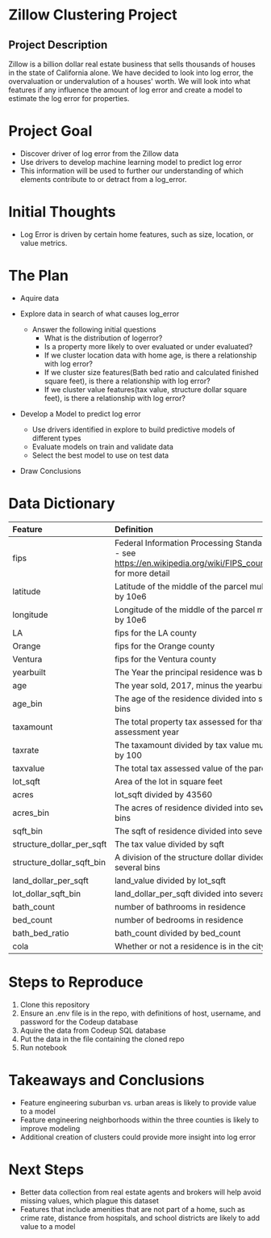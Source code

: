 # Zillow Clustering Project
## Project Description

Zillow is a billion dollar real estate business that sells thousands of houses in the state of California alone. We have decided to look into log error, the overvaluation or undervalution of a houses' worth. We will look into what features if any influence the amount of log error and create a model to estimate the log error for properties.

# Project Goal

* Discover driver of log error from the Zillow data
* Use drivers to develop machine learning model to predict log error
* This information will be used to further our understanding of which elements contribute to or detract from a log_error.

# Initial Thoughts

* Log Error is driven by certain home features, such as size, location, or value metrics.

# The Plan

* Aquire data

* Explore data in search of what causes log_error
    * Answer the following initial questions
        * What is the distribution of logerror?
        * Is a property more likely to over evaluated or under evaluated?
        * If we cluster location data with home age, is there a relationship with log error?
        * If we cluster size features(Bath bed ratio and calculated finished square feet), is there a relationship with log error?
        * If we cluster value features(tax value, structure dollar square feet), is there a relationship with log error?
        
* Develop a Model to predict log error
    * Use drivers identified in explore to build predictive models of different types
    * Evaluate models on train and validate data
    * Select the best model to use on test data
    
* Draw Conclusions

# Data Dictionary

| Feature | Definition |
|:--------|:-----------|
|fips| Federal Information Processing Standard code -  see https://en.wikipedia.org/wiki/FIPS_county_code for more detail|
|latitude| Latitude of the middle of the parcel multiplied by 10e6|
|longitude| Longitude of the middle of the parcel multiplied by 10e6|
|LA| fips for the LA county|
|Orange| fips for the Orange county|
|Ventura| fips for the Ventura county|
|yearbuilt| The Year the principal residence was built|
|age| The year sold, 2017, minus the yearbuilt|
|age_bin| The age of the residence divided into several bins|
|taxamount| The total property tax assessed for that assessment year|
|taxrate| The taxamount divided by tax value multiplied by 100|
|taxvalue| The total tax assessed value of the parcel|
|lot_sqft| Area of the lot in square feet|
|acres| lot_sqft divided by 43560|
|acres_bin| The acres of residence divided into several bins|
|sqft_bin| The sqft of residence divided into several bins|
|structure_dollar_per_sqft| The tax value divided by sqft|
|structure_dollar_sqft_bin| A division of the structure dollar divided into several bins|
|land_dollar_per_sqft| land_value divided by lot_sqft|
|lot_dollar_sqft_bin| land_dollar_per_sqft divided into several bins|
|bath_count| number of bathrooms in residence|
|bed_count| number of bedrooms in residence|
|bath_bed_ratio| bath_count divided by bed_count|
|cola| Whether or not a residence is in the city of LA|

# Steps to Reproduce
1) Clone this repository
2) Ensure an .env file is in the repo, with definitions of host, username, and password for the Codeup database
2) Aquire the data from Codeup SQL database
3) Put the data in  the file containing the cloned repo
4) Run notebook

# Takeaways and Conclusions
* Feature engineering suburban vs. urban areas is likely to provide value to a model
* Feature engineering neighborhoods within the three counties is likely to improve modeling
* Additional creation of clusters could provide more insight into log error

# Next Steps
* Better data collection from real estate agents and brokers will help avoid missing values, which plague this dataset
* Features that include amenities that are not part of a home, such as crime rate, distance from hospitals, and school districts are likely to add value to a model